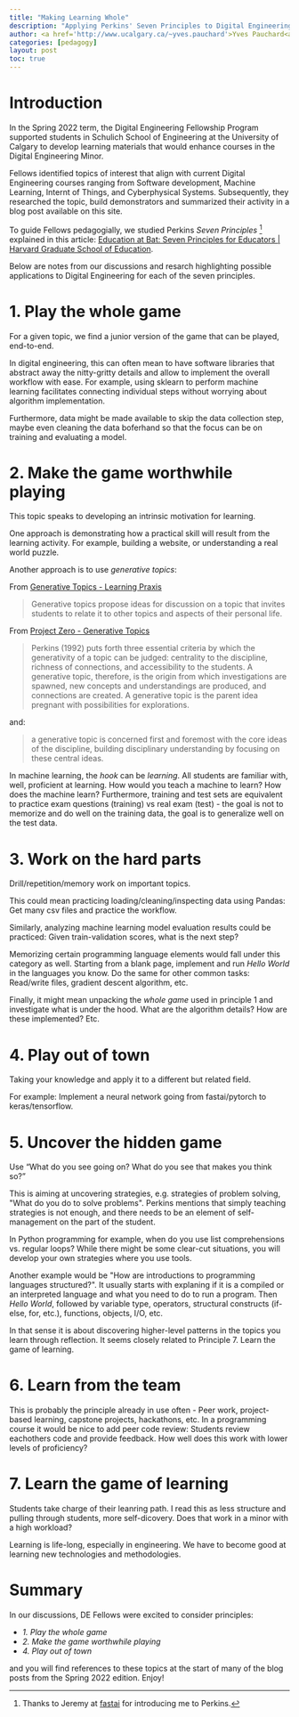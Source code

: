 ```yaml
---
title: "Making Learning Whole"
description: "Applying Perkins' Seven Principles to Digital Engineering Content"
author: <a href='http://www.ucalgary.ca/~yves.pauchard'>Yves Pauchard<a/>
categories: [pedagogy]
layout: post
toc: true
---
```



# Introduction

In the Spring 2022 term, the Digital Engineering Fellowship Program supported students in Schulich School of Engineering at the University of Calgary to develop learning materials that would enhance courses in the Digital Engineering Minor. 

Fellows identified topics of interest that align with current Digital Engineering courses ranging from Software development, Machine Learning, Internt of Things, and Cyberphysical Systems. Subsequently, they researched the topic, build demonstrators and summarized their activity in a blog post available on this site.

To guide Fellows pedagogially, we studied Perkins *Seven Principles* [^1] explained in this article:
[Education at Bat: Seven Principles for Educators \| Harvard Graduate School of Education](https://www.gse.harvard.edu/news/uk/09/01/education-bat-seven-principles-educators). 

Below are notes from our discussions and resarch highlighting possible applications to Digital Engineering for each of the seven principles.

# 1. Play the whole game

For a given topic, we find a junior version of the game that can be played, end-to-end.

In digital engineering, this can often mean to have software libraries that abstract away the nitty-gritty details and allow to implement the overall workflow with ease. For example, using sklearn to perform machine learning facilitates connecting individual steps without worrying about algorithm implementation.

Furthermore, data might be made available to skip the data collection step, maybe even cleaning the data boferhand so that the focus can be on training and evaluating a model.

# 2. Make the game worthwhile playing

This topic speaks to developing an intrinsic motivation for learning.

One approach is demonstrating how a practical skill will result from the learning activity. For example, building a website, or understanding a real world puzzle.

Another approach is to use *generative topics*:

From [Generative Topics - Learning Praxis](https://sites.google.com/site/learningpraxis/generative-topics)
> Generative topics propose ideas for discussion on a topic that invites students to relate it to other topics and aspects of their personal life.

From [Project Zero - Generative Topics](https://www.wis.edu/uploaded/Academics/Project_Zero/Generative_Topics_By_Ron_Ritchhart.pdf)

> Perkins (1992) puts forth three essential criteria by which the generativity of a topic can be judged: centrality to the discipline, richness of connections, and accessibility to the students. A generative topic, therefore, is the origin from which investigations are spawned, new concepts and understandings are produced, and connections are created. A generative topic is the parent idea pregnant with possibilities for explorations.

and:

> a generative topic is concerned first and foremost with the core ideas of the discipline, building disciplinary understanding by focusing on these central ideas.

In machine learning, the *hook* can be *learning*. All students are familiar with, well, proficient at learning. How would you teach a machine to learn? How does the machine learn? Furthermore, training and test sets are equivalent to practice exam questions (training) vs real exam (test) - the goal is not to memorize and do well on the training data, the goal is to generalize well on the test data.


# 3. Work on the hard parts

Drill/repetition/memory work on important topics. 

This could mean practicing loading/cleaning/inspecting data using Pandas: Get many csv files and practice the workflow.

Similarly, analyzing machine learning model evaluation results could be practiced: Given train-validation scores, what is the next step?

Memorizing certain programming language elements would fall under this category as well. Starting from a blank page, implement and run *Hello World* in the languages you know. Do the same for other common tasks: Read/write files, gradient descent algorithm, etc.

Finally, it might mean unpacking the *whole game* used in principle 1 and investigate what is under the hood. What are the algorithm details? How are these implemented? Etc.

# 4. Play out of town

Taking your knowledge and apply it to a different but related field.

For example: Implement a neural network going from fastai/pytorch to keras/tensorflow.

# 5. Uncover the hidden game

Use “What do you see going on? What do you see that makes you think so?” 

This is aiming at uncovering strategies, e.g. strategies of problem solving, "What do you do to solve problems". Perkins mentions that simply teaching strategies is not enough, and there needs to be an element of self-management on the part of the student. 

In Python programming for example, when do you use list comprehensions vs. regular loops? While there might be some clear-cut situations, you will develop your own strategies where you use tools.

Another example would be "How are introductions to programming languages structured?". It usually starts with explaning if it is a compiled or an interpreted language and what you need to do to run a program. Then *Hello World*, followed by variable type, operators, structural constructs (if-else, for, etc.), functions, objects, I/O, etc.

In that sense it is about discovering higher-level patterns in the topics you learn through reflection. It seems closely related to Principle 7. Learn the game of learning.

# 6. Learn from the team

This is probably the principle already in use often - Peer work, project-based learning, capstone projects, hackathons, etc. In a programming course it would be nice to add peer code review: Students review eachothers code and provide feedback. How well does this work with lower levels of proficiency?

# 7. Learn the game of learning

Students take charge of their leanring path. I read this as less structure and pulling through students, more self-dicovery. Does that work in a minor with a high workload?

Learning is life-long, especially in engineering. We have to become good at learning new technologies and methodologies.

# Summary

In our discussions, DE Fellows were excited to consider principles:
- *1. Play the whole game*
- *2. Make the game worthwhile playing*
- *4. Play out of town*

and you will find references to these topics at the start of many of the blog posts from the Spring 2022 edition. Enjoy!

[^1]: Thanks to Jeremy at [fastai](https://www.fast.ai) for introducing me to Perkins.

